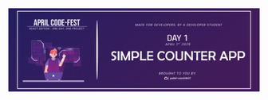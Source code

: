 [![Project Banner](./src/images/counter-app-banner-01.png)](https://counter-app-two-lac.vercel.app/)
---